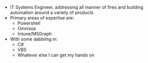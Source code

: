 - IT Systems Engineer, addressing all manner of fires and building automation around a variety of products
- Primary areas of expertise are:
  - Powershell
  - Omnissa
  - Intune/MSGraph
- With some dabbling in:
  - C#
  - VBS
  - Whatever else I can get my hands on

<!---
jtucker13/jtucker13 is a ✨ special ✨ repository because its `README.md` (this file) appears on your GitHub profile.
You can click the Preview link to take a look at your changes.
--->
